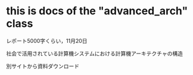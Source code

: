 # this is docs of the "advanced_arch" class
レポート5000字くらい，11月20日

社会で活用されている計算機システムにおける計算機アーキテクチャの構造

別サイトから資料ダウンロード
